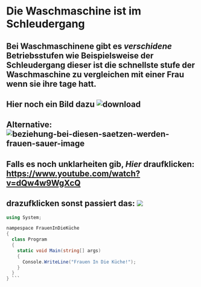 # Die Waschmaschine ist im Schleudergang
## Bei Waschmaschinene gibt es *verschidene* Betriebsstufen wie Beispielsweise der **Schleudergang** dieser ist die schnellste stufe der Waschmaschine zu vergleichen mit einer Frau wenn sie ihre tage hatt.
## Hier noch ein Bild dazu ![download](https://user-images.githubusercontent.com/110892649/183601902-2707e76e-1cfc-4c3c-bbb3-5e43ebf9650a.jpg)
## Alternative:![beziehung-bei-diesen-saetzen-werden-frauen-sauer-image](https://user-images.githubusercontent.com/110892649/183603201-d609523e-f862-46fd-b69a-70dfcea9a020.jpg)

## Falls es noch unklarheiten gib, *Hier* draufklicken: https://www.youtube.com/watch?v=dQw4w9WgXcQ
## drazufklicken sonst passiert das: ![](http://i.imgur.com/OUkLi.gif)



```c#
using System;

nampespace FrauenInDieKüche
{
  class Program
  {
    static void Main(string[] args)
    {
      Console.WriteLine("Frauen In Die Küche!");
    }
  }
} ```
 
 

